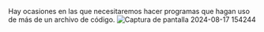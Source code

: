 Hay ocasiones en las que necesitaremos hacer programas que hagan uso de más de un archivo de código.
![Captura de pantalla 2024-08-17 154244](https://github.com/user-attachments/assets/4ec45585-605e-40bd-8ac0-923f32290269)
